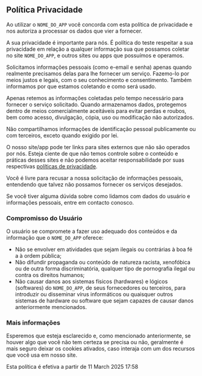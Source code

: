 ## Política Privacidade

Ao utilizar o `NOME_DO_APP` você concorda com esta política de privacidade e nos autoriza a processar os dados que vier a fornecer.

A sua privacidade é importante para nós. É política do teste respeitar a sua privacidade em relação a qualquer informação sua que possamos coletar no site `NOME_DO_APP`, e outros sites ou apps que possuímos e operamos.

Solicitamos informações pessoais (como e-email e senha) apenas quando realmente precisamos delas para lhe fornecer um serviço. Fazemo-lo por meios justos e legais, com o seu conhecimento e consentimento. Também informamos por que estamos coletando e como será usado.

Apenas retemos as informações coletadas pelo tempo necessário para fornecer o serviço solicitado. Quando armazenamos dados, protegemos dentro de meios comercialmente aceitáveis ​​para evitar perdas e roubos, bem como acesso, divulgação, cópia, uso ou modificação não autorizados.

Não compartilhamos informações de identificação pessoal publicamente ou com terceiros, exceto quando exigido por lei.

O nosso site/app pode ter links para sites externos que não são operados por nós. Esteja ciente de que não temos controle sobre o conteúdo e práticas desses sites e não podemos aceitar responsabilidade por suas respectivas [políticas de privacidade](https://politicaprivacidade.com/).

Você é livre para recusar a nossa solicitação de informações pessoais, entendendo que talvez não possamos fornecer os serviços desejados.

Se você tiver alguma dúvida sobre como lidamos com dados do usuário e informações pessoais, entre em contacto conosco.

### Compromisso do Usuário

O usuário se compromete a fazer uso adequado dos conteúdos e da informação que o `NOME_DO_APP` oferece:

- Não se envolver em atividades que sejam ilegais ou contrárias à boa fé a à ordem pública;
- Não difundir propaganda ou conteúdo de natureza racista, xenofóbica ou de outra forma discriminatória, qualquer tipo de pornografia ilegal ou contra os direitos humanos;
- Não causar danos aos sistemas físicos (hardwares) e lógicos (softwares) do `NOME_DO_APP`, de seus fornecedores ou terceiros, para introduzir ou disseminar vírus informáticos ou quaisquer outros sistemas de hardware ou software que sejam capazes de causar danos anteriormente mencionados.
### Mais informações

Esperemos que esteja esclarecido e, como mencionado anteriormente, se houver algo que você não tem certeza se precisa ou não, geralmente é mais seguro deixar os cookies ativados, caso interaja com um dos recursos que você usa em nosso site.

Esta política é efetiva a partir de 11 March 2025 17:58
